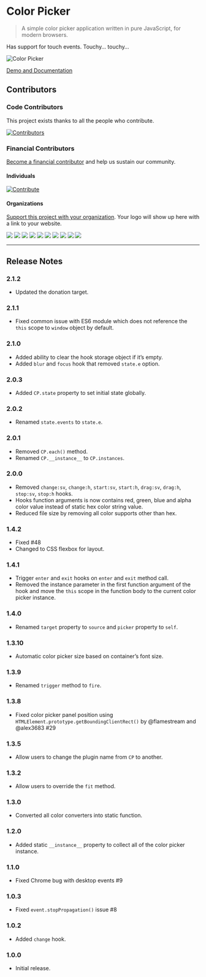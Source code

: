 Color Picker
============

> A simple color picker application written in pure JavaScript, for modern browsers.

Has support for touch events. Touchy… touchy…

![Color Picker](https://user-images.githubusercontent.com/1669261/77280787-e2710100-6cf7-11ea-912d-d7d89c67bf83.png)

[Demo and Documentation](https://taufik-nurrohman.github.io/color-picker "View Demo")

Contributors
------------

### Code Contributors

This project exists thanks to all the people who contribute.

[![Contributors](https://opencollective.com/color-picker/contributors.svg?width=890&button=false)](https://github.com/taufik-nurrohman/color-picker/graphs/contributors)

### Financial Contributors

[Become a financial contributor](https://opencollective.com/color-picker/contribute) and help us sustain our community.

#### Individuals

[![Contribute](https://opencollective.com/color-picker/individuals.svg?width=890)](https://opencollective.com/color-picker)

#### Organizations

[Support this project with your organization](https://opencollective.com/color-picker/contribute). Your logo will show up here with a link to your website.

<a href="https://opencollective.com/color-picker/organization/0/website"><img src="https://opencollective.com/color-picker/organization/0/avatar.svg"></a>
<a href="https://opencollective.com/color-picker/organization/1/website"><img src="https://opencollective.com/color-picker/organization/1/avatar.svg"></a>
<a href="https://opencollective.com/color-picker/organization/2/website"><img src="https://opencollective.com/color-picker/organization/2/avatar.svg"></a>
<a href="https://opencollective.com/color-picker/organization/3/website"><img src="https://opencollective.com/color-picker/organization/3/avatar.svg"></a>
<a href="https://opencollective.com/color-picker/organization/4/website"><img src="https://opencollective.com/color-picker/organization/4/avatar.svg"></a>
<a href="https://opencollective.com/color-picker/organization/5/website"><img src="https://opencollective.com/color-picker/organization/5/avatar.svg"></a>
<a href="https://opencollective.com/color-picker/organization/6/website"><img src="https://opencollective.com/color-picker/organization/6/avatar.svg"></a>
<a href="https://opencollective.com/color-picker/organization/7/website"><img src="https://opencollective.com/color-picker/organization/7/avatar.svg"></a>
<a href="https://opencollective.com/color-picker/organization/8/website"><img src="https://opencollective.com/color-picker/organization/8/avatar.svg"></a>
<a href="https://opencollective.com/color-picker/organization/9/website"><img src="https://opencollective.com/color-picker/organization/9/avatar.svg"></a>

---

Release Notes
-------------

### 2.1.2

 - Updated the donation target.

### 2.1.1

 - Fixed common issue with ES6 module which does not reference the `this` scope to `window` object by default.

### 2.1.0

 - Added ability to clear the hook storage object if it’s empty.
 - Added `blur` and `focus` hook that removed `state.e` option.

### 2.0.3

 - Added `CP.state` property to set initial state globally.

### 2.0.2

 - Renamed `state.events` to `state.e`.

### 2.0.1

 - Removed `CP.each()` method.
 - Renamed `CP.__instance__` to `CP.instances`.

### 2.0.0

 - Removed `change:sv`, `change:h`, `start:sv`, `start:h`, `drag:sv`, `drag:h`, `stop:sv`, `stop:h` hooks.
 - Hooks function arguments is now contains red, green, blue and alpha color value instead of static hex color string value.
 - Reduced file size by removing all color supports other than hex.

### 1.4.2

 - Fixed #48
 - Changed to CSS flexbox for layout.

### 1.4.1

 - Trigger `enter` and `exit` hooks on `enter` and `exit` method call.
 - Removed the instance parameter in the first function argument of the hook and move the `this` scope in the function body to the current color picker instance.

### 1.4.0

 - Renamed `target` property to `source` and `picker` property to `self`.

### 1.3.10

 - Automatic color picker size based on container’s font size.

### 1.3.9

 - Renamed `trigger` method to `fire`.

### 1.3.8

 - Fixed color picker panel position using `HTMLElement.prototype.getBoundingClientRect()` by @flamestream and @alex3683 #29

### 1.3.5

 - Allow users to change the plugin name from `CP` to another.

### 1.3.2

 - Allow users to override the `fit` method.

### 1.3.0

 - Converted all color converters into static function.

### 1.2.0

 - Added static `__instance__` property to collect all of the color picker instance.

### 1.1.0

 - Fixed Chrome bug with desktop events #9

### 1.0.3

 - Fixed `event.stopPropagation()` issue #8

### 1.0.2

 - Added `change` hook.

### 1.0.0

 - Initial release.
